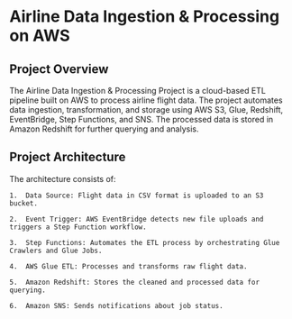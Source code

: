 # Airline Data Ingestion & Processing on AWS

## Project Overview

The Airline Data Ingestion & Processing Project is a cloud-based ETL pipeline built on AWS to process airline flight data. The project automates data ingestion, transformation, and storage using AWS S3, Glue, Redshift, EventBridge, Step Functions, and SNS. The processed data is stored in Amazon Redshift for further querying and analysis.

## Project Architecture

The architecture consists of:

	1.	Data Source: Flight data in CSV format is uploaded to an S3 bucket.
 
	2.	Event Trigger: AWS EventBridge detects new file uploads and triggers a Step Function workflow.
 
	3.	Step Functions: Automates the ETL process by orchestrating Glue Crawlers and Glue Jobs.
 
	4.	AWS Glue ETL: Processes and transforms raw flight data.
 
	5.	Amazon Redshift: Stores the cleaned and processed data for querying.
 
	6.	Amazon SNS: Sends notifications about job status.
